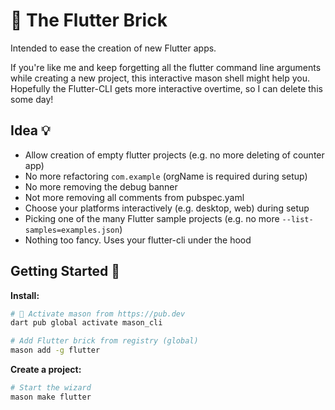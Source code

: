 # 🧱 The Flutter Brick

Intended to ease the creation of new Flutter apps.

If you're like me and keep forgetting all the flutter command line arguments while creating a new project, this interactive mason shell might help you. Hopefully the Flutter-CLI gets more interactive overtime, so I can delete this some day!

## Idea 💡

* Allow creation of empty flutter projects (e.g. no more deleting of counter app)
* No more refactoring `com.example` (orgName is required during setup)
* No more removing the debug banner
* Not more removing all comments from pubspec.yaml
* Choose your platforms interactively (e.g. desktop, web) during setup
* Picking one of the many Flutter sample projects (e.g. no more `--list-samples=examples.json`)
* Nothing too fancy. Uses your flutter-cli under the hood

## Getting Started 🚀

**Install:**

```sh
# 🎯 Activate mason from https://pub.dev
dart pub global activate mason_cli

# Add Flutter brick from registry (global)
mason add -g flutter
```

**Create a project:**

```sh
# Start the wizard
mason make flutter
```
